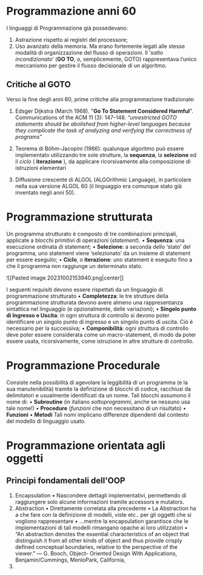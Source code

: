 # Programmazione anni 60
I linguaggi di Programmazione già possedevano:
1. Astrazione rispetto ai registri del processore;
2. Uso avanzato della memoria.
Ma erano fortemente legati alle stesse modalità di organizzazione del flusso di operazioni.
Il ‘*salto incondizionato*’ (**GO TO**, o, semplicemente, GOTO) rappresentava l’unico meccanismo per gestire il flusso decisionale di un algoritmo.
## Critiche al GOTO
Verso la fine degli anni 60, prime critiche alla programmazione tradizionale:
1) Edsger Dijkstra (March 1968). "**Go To Statement Considered Harmful**". Communications of
the ACM 11 (3): 147–148.
“*unrestricted GOTO statements should be abolished from higher-level languages because they
complicate the task of analyzing and verifying the correctness of programs*”

2) Teorema di Böhm-Jacopini (1966): qualunque algoritmo può essere implementato utilizzando
tre sole strutture, la **sequenza**, la **selezione** ed il *ciclo* ( **iterazione** ), da applicare ricorsivamente
alla composizione di istruzioni elementari

3) Diffusione crescente di ALGOL (ALGOrithmic Language), in particolare nella sua versione
ALGOL 60 (il linguaggio era comunque stato già inventato negli anni 50).
# Programmazione strutturata
Un programma strutturato è composto di tre combinazioni principali, applicate a blocchi primitivi di
operazioni (*statement*).
• **Sequenza**: una esecuzione ordinata di statement;
• **Selezione**: a seconda dello ‘stato’ del programma, uno statement viene ‘selezionato’ da un insieme di statement per essere eseguito;
• **Ciclo**, o **iterazione**: uno statement è eseguito fino a che il programma non raggiunge un determinato stato.

![[Pasted image 20231002153940.png|center]]

I seguenti requisiti devono essere rispettati da un linguaggio di programmazione strutturato
• **Completezza**: le tre strutture della programmazione strutturata devono avere almeno una  rappresentanza sintattica nel linguaggio (e opzionalmente, delle variazioni);
• **Singolo punto di Ingresso e Uscita**: in ogni struttura di controllo si devono poter identificare un
singolo punto di ingresso e un singolo punto di uscita. Ciò è necessario per la successiva;
• **Componibilità**: ogni struttura di controllo deve poter essere considerata come un macro-statement, di modo da poter essere usata, ricorsivamente, come istruzione in altre strutture di controllo.
# Programmazione Procedurale
Consiste nella possibilità di agevolare la leggibilità di un programma (e la sua manutenibilità) tramite la definizione di blocchi di codice, racchiusi da delimitatori e usualmente identificati da un nome.
Tali blocchi assumono il nome di:
• **Subroutine** (in italiano *sottoprogrammi*, anche se nessuno usa tale nome!)
• **Procedure** (*funzioni* che non necessitano di un risultato)
• **Funzioni**
• **Metodi**
Tali nomi implicano differenze dipendenti dal contesto del modello di linguaggio usato.
# Programmazione orientata agli oggetti
## Principi fondamentali dell'OOP 
1. Encapsulation
• Nascondere dettagli implementativi, permettendo di raggiungere solo alcune
informazioni tramite accessors e mutators.
2. Abstraction
• Direttamente correlata alla precedente
• La Abstraction ha a che fare con la definizione di modelli, viste etc.. per gli oggetti
che si vogliono rappresentare
• …mentre la encapsulation garantisce che le implementazioni di tali modelli
rimangano opache ai loro utilizzatori
• “An abstraction denotes the essential characteristics of an object that distinguish it
from all other kinds of object and thus provide crisply defined conceptual
boundaries, relative to the perspective of the viewer.” — G. Booch, Object-
Oriented Design With Applications, Benjamin/Cummings, MenloPark, California,
1991.